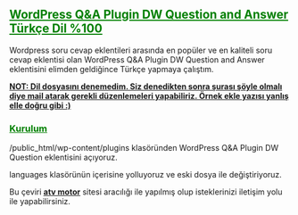 <h2><span style="text-decoration: underline; color: #008000;">WordPress Q&amp;A Plugin DW Question and Answer Türkçe Dil %100</span></h2>
Wordpress soru cevap eklentileri arasında en popüler ve en kaliteli soru cevap eklentisi olan WordPress Q&amp;A Plugin DW Question and Answer eklentisini elimden geldiğince Türkçe yapmaya çalıştım.

<span style="text-decoration: underline;"><strong>NOT: Dil dosyasını denemedim. Siz denedikten sonra şurası şöyle olmalı diye mail atarak gerekli düzenlemeleri yapabiliriz. Örnek ekle yazısı yanlış elle doğru gibi :)</strong></span>
<h3><span style="text-decoration: underline;"><span style="color: #008000; text-decoration: underline;">Kurulum</span></span></h3>
/public_html/wp-content/plugins klasöründen WordPress Q&amp;A Plugin DW Question eklentisini açıyoruz.

languages klasörünün içerisine yolluyoruz ve eski dosya ile değiştiriyoruz.

Bu çeviri <span style="text-decoration: underline;"><strong><a href="http://atvmotor.web.tr" target="_blank">atv motor</a></strong></span> sitesi aracılığı ile yapılmış olup isteklerinizi iletişim yolu ile yapabilirsiniz.
